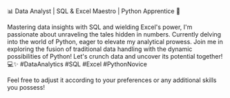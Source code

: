 📊 Data Analyst | SQL & Excel Maestro | Python Apprentice 🐍

Mastering data insights with SQL and wielding Excel's power, I'm passionate about unraveling the tales hidden in numbers. Currently delving into the world of Python, eager to elevate my analytical prowess. Join me in exploring the fusion of traditional data handling with the dynamic possibilities of Python! Let's crunch data and uncover its potential together! 💻✨ #DataAnalytics #SQL #Excel #PythonNovice

Feel free to adjust it according to your preferences or any additional skills you possess!

<!---
sharkye25/sharkye25 is a ✨ special ✨ repository because its `README.md` (this file) appears on your GitHub profile.
You can click the Preview link to take a look at your changes.
--->
